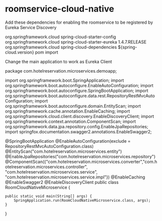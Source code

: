 # roomservice-cloud-native


Add these dependencies for enabling the roomservice to be registered by Eureka Service Discovery

<dependency>
			<groupId>org.springframework.cloud</groupId>
			<artifactId>spring-cloud-starter-config</artifactId>
</dependency>

<dependency>
			<groupId>org.springframework.cloud</groupId>
			<artifactId>spring-cloud-starter-eureka</artifactId>
			<version>1.4.7.RELEASE</version>
</dependency>

<dependencyManagement>
		<dependencies>
			<dependency>
				<groupId>org.springframework.cloud</groupId>
				<artifactId>spring-cloud-dependencies</artifactId>
				<version>${spring-cloud.version}</version>
				<type>pom</type>
				<scope>import</scope>
			</dependency>
		</dependencies>
	</dependencyManagement>


Change the main application to work as Eureka Client

package com.hotelreservation.microservices.demoapp;

import org.springframework.boot.SpringApplication;
import org.springframework.boot.autoconfigure.EnableAutoConfiguration;
import org.springframework.boot.autoconfigure.SpringBootApplication;
import org.springframework.boot.autoconfigure.data.rest.RepositoryRestMvcAutoConfiguration;
import org.springframework.boot.autoconfigure.domain.EntityScan;
import org.springframework.cache.annotation.EnableCaching;
import org.springframework.cloud.client.discovery.EnableDiscoveryClient;
import org.springframework.context.annotation.ComponentScan;
import org.springframework.data.jpa.repository.config.EnableJpaRepositories;
import springfox.documentation.swagger2.annotations.EnableSwagger2;

@SpringBootApplication
@EnableAutoConfiguration(exclude = RepositoryRestMvcAutoConfiguration.class)
@EntityScan("com.hotelreservation.microservices.entity")
@EnableJpaRepositories("com.hotelreservation.microservices.repository")
@ComponentScan({"com.hotelreservation.microservices.converter","com.hotelreservation.microservices.controller", "com.hotelreservation.microservices.service", "com.hotelreservation.microservices.service.impl"})
@EnableCaching
@EnableSwagger2
@EnableDiscoveryClient
public class RoomCloudNativeMicroservice {

	public static void main(String[] args) {
		SpringApplication.run(RoomCloudNativeMicroservice.class, args);
	}
}
